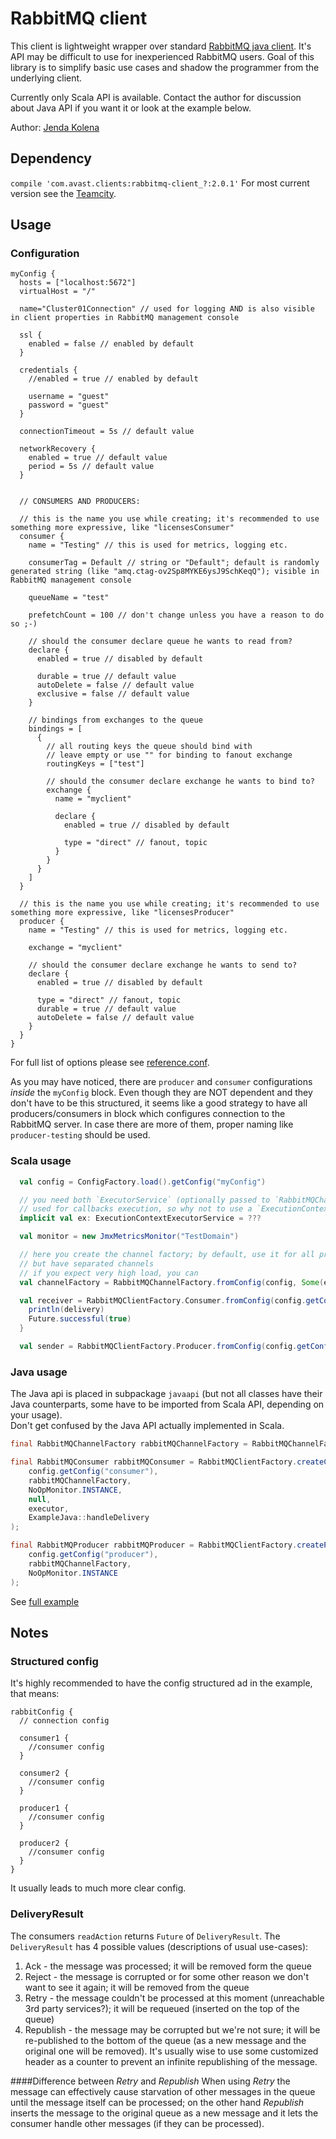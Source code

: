 # RabbitMQ client
This client is lightweight wrapper over standard [RabbitMQ java client](https://www.rabbitmq.com/java-client.html).
It's API may be difficult to use for inexperienced RabbitMQ users. Goal of this library is to simplify basic use cases and shadow the programmer
from the underlying client.

Currently only Scala API is available. Contact the author for discussion about Java API if you want it or look at the example below.

Author: [Jenda Kolena](mailto:kolena@avast.com)

## Dependency
`compile 'com.avast.clients:rabbitmq-client_?:2.0.1'`
For most current version see the [Teamcity](https://teamcity.int.avast.com/viewType.html?buildTypeId=CloudSystems_RabbitMQClient_ReleasePublish).

## Usage

### Configuration

```hocon
myConfig {
  hosts = ["localhost:5672"]
  virtualHost = "/"
  
  name="Cluster01Connection" // used for logging AND is also visible in client properties in RabbitMQ management console

  ssl {
    enabled = false // enabled by default
  }

  credentials {
    //enabled = true // enabled by default

    username = "guest"
    password = "guest"
  }

  connectionTimeout = 5s // default value

  networkRecovery {
    enabled = true // default value
    period = 5s // default value
  }


  // CONSUMERS AND PRODUCERS:

  // this is the name you use while creating; it's recommended to use something more expressive, like "licensesConsumer"
  consumer {
    name = "Testing" // this is used for metrics, logging etc.

    consumerTag = Default // string or "Default"; default is randomly generated string (like "amq.ctag-ov2Sp8MYKE6ysJ9SchKeqQ"); visible in RabbitMQ management console

    queueName = "test"

    prefetchCount = 100 // don't change unless you have a reason to do so ;-)

    // should the consumer declare queue he wants to read from?
    declare {
      enabled = true // disabled by default

      durable = true // default value
      autoDelete = false // default value
      exclusive = false // default value
    }

    // bindings from exchanges to the queue
    bindings = [
      {
        // all routing keys the queue should bind with
        // leave empty or use "" for binding to fanout exchange
        routingKeys = ["test"]

        // should the consumer declare exchange he wants to bind to?
        exchange {
          name = "myclient"

          declare {
            enabled = true // disabled by default

            type = "direct" // fanout, topic
          }
        }
      }
    ]
  }

  // this is the name you use while creating; it's recommended to use something more expressive, like "licensesProducer"
  producer {
    name = "Testing" // this is used for metrics, logging etc.

    exchange = "myclient"

    // should the consumer declare exchange he wants to send to?
    declare {
      enabled = true // disabled by default

      type = "direct" // fanout, topic
      durable = true // default value
      autoDelete = false // default value
    }
  }
}
```
For full list of options please see [reference.conf](src/main/resources/reference.conf).

As you may have noticed, there are `producer` and `consumer` configurations *inside* the `myConfig` block. Even though they are NOT dependent and they don't
have to be this structured, it seems like a good strategy to have all producers/consumers in block which configures connection to the RabbitMQ server. In case
there are more of them, proper naming like `producer-testing` should be used.

### Scala usage

```scala
  val config = ConfigFactory.load().getConfig("myConfig")

  // you need both `ExecutorService` (optionally passed to `RabbitMQChannelFactory`) and `ExecutionContext` (implicitly passed to consumer), both are
  // used for callbacks execution, so why not to use a `ExecutionContextExecutionService`?
  implicit val ex: ExecutionContextExecutorService = ???

  val monitor = new JmxMetricsMonitor("TestDomain")

  // here you create the channel factory; by default, use it for all producers/consumers amongst one RabbitMQ server - they will share a single TCP connection
  // but have separated channels
  // if you expect very high load, you can
  val channelFactory = RabbitMQChannelFactory.fromConfig(config, Some(ex))

  val receiver = RabbitMQClientFactory.Consumer.fromConfig(config.getConfig("consumer"), channelFactory, monitor) { delivery =>
    println(delivery)
    Future.successful(true)
  }

  val sender = RabbitMQClientFactory.Producer.fromConfig(config.getConfig("producer"), channelFactory, monitor)
```

### Java usage

The Java api is placed in subpackage `javaapi` (but not all classes have their Java counterparts, some have to be imported from Scala API,
depending on your usage).  
Don't get confused by the Java API actually implemented in Scala.

```java
final RabbitMQChannelFactory rabbitMQChannelFactory = RabbitMQChannelFactory.fromConfig(config).withExecutor(executor).build();

final RabbitMQConsumer rabbitMQConsumer = RabbitMQClientFactory.createConsumerfromConfig(
    config.getConfig("consumer"),
    rabbitMQChannelFactory,
    NoOpMonitor.INSTANCE,
    null,
    executor,
    ExampleJava::handleDelivery
);

final RabbitMQProducer rabbitMQProducer = RabbitMQClientFactory.createProducerfromConfig(
    config.getConfig("producer"),
    rabbitMQChannelFactory,
    NoOpMonitor.INSTANCE
);

```

See [full example](/src/test/java/ExampleJava.java)

## Notes

### Structured config
It's highly recommended to have the config structured ad in the example, that means:
```hocon
rabbitConfig {
  // connection config
  
  consumer1 {
    //consumer config
  }
  
  consumer2 {
    //consumer config
  }
  
  producer1 {
    //consumer config
  }
  
  producer2 {
    //consumer config
  }
}

```
It usually leads to much more clear config.

### DeliveryResult
The consumers `readAction` returns `Future` of `DeliveryResult`. The `DeliveryResult` has 4 possible values
(descriptions of usual use-cases):
1. Ack - the message was processed; it will be removed form the queue
1. Reject - the message is corrupted or for some other reason we don't want to see it again; it will be removed from the queue
1. Retry - the message couldn't be processed at this moment (unreachable 3rd party services?); it will be requeued (inserted on the top of
the queue)
1. Republish - the message may be corrupted but we're not sure; it will be re-published to the bottom of the queue (as a new message and the
original one will be removed). It's usually wise to use some customized header as a counter to prevent an infinite republishing of the message.

####Difference between _Retry_ and _Republish_
When using _Retry_ the message can effectively cause starvation of other messages in the queue
until the message itself can be processed; on the other hand _Republish_ inserts the message to the original queue as a new message and it
lets the consumer handle other messages (if they can be processed).

